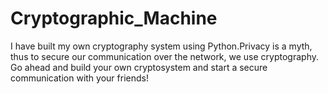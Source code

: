 # Cryptographic_Machine
I have built my own cryptography system using Python.Privacy is a myth, thus to secure our communication over the network,  we use cryptography. Go ahead and build your own cryptosystem and start a secure communication with your friends!
